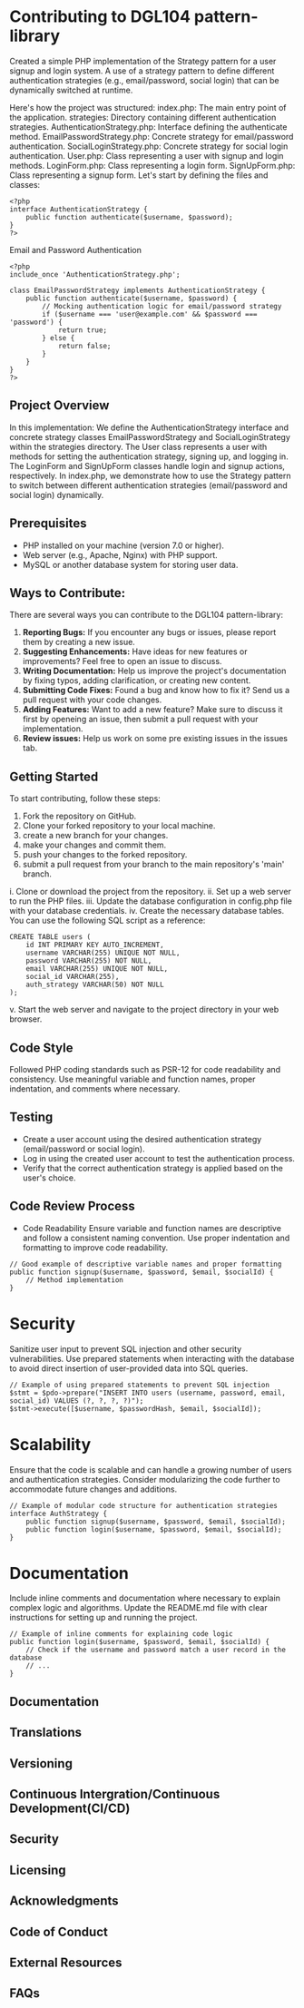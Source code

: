 # Contributing to DGL104 pattern-library
Created a simple PHP implementation of the Strategy pattern for a user signup and login system. A use of a strategy pattern to define different authentication strategies (e.g., email/password, social login) that can be dynamically switched at runtime.

Here's how the project was structured:
index.php: The main entry point of the application.
strategies: Directory containing different authentication strategies.
AuthenticationStrategy.php: Interface defining the authenticate method.
EmailPasswordStrategy.php: Concrete strategy for email/password authentication.
SocialLoginStrategy.php: Concrete strategy for social login authentication.
User.php: Class representing a user with signup and login methods.
LoginForm.php: Class representing a login form.
SignUpForm.php: Class representing a signup form.
Let's start by defining the files and classes:

```
<?php
interface AuthenticationStrategy {
    public function authenticate($username, $password);
}
?>
```

Email and Password Authentication

```
<?php
include_once 'AuthenticationStrategy.php';

class EmailPasswordStrategy implements AuthenticationStrategy {
    public function authenticate($username, $password) {
        // Mocking authentication logic for email/password strategy
        if ($username === 'user@example.com' && $password === 'password') {
            return true;
        } else {
            return false;
        }
    }
}
?>
```

## Project Overview  
In this implementation:
We define the AuthenticationStrategy interface and concrete strategy classes EmailPasswordStrategy and SocialLoginStrategy within the strategies directory.
The User class represents a user with methods for setting the authentication strategy, signing up, and logging in.
The LoginForm and SignUpForm classes handle login and signup actions, respectively.
In index.php, we demonstrate how to use the Strategy pattern to switch between different authentication strategies (email/password and social login) dynamically.

## Prerequisites  
* PHP installed on your machine (version 7.0 or higher).
* Web server (e.g., Apache, Nginx) with PHP support.
* MySQL or another database system for storing user data.

## Ways to Contribute:  
There are several ways you can contribute to the DGL104 pattern-library:  

1. **Reporting Bugs:** If you encounter any bugs or issues, please report them by creating a new issue.  
2. **Suggesting Enhancements:** Have ideas for new features or improvements? Feel free to open an issue to discuss.
3. **Writing Documentation:** Help us improve the project's documentation by fixing typos, adding clarification, or creating new content.
4. **Submitting Code Fixes:** Found a bug and know how to fix it? Send us a pull request with your code changes.
5. **Adding Features:** Want to add a new feature? Make sure to discuss it first by openeing an issue, then submit a pull request with your implementation.
6. **Review issues:** Help us work on some pre existing issues in the issues tab.

## Getting Started  
To start contributing, follow these steps:  
1. Fork the repository on GitHub.
2. Clone your forked repository to your local machine.
3. create a new branch for your changes.
4. make your changes and commit them.
5. push your changes to the forked repository.
6. submit a pull request from your branch to the main repository's 'main' branch.

i. Clone or download the project from the repository.
ii. Set up a web server to run the PHP files.
iii. Update the database configuration in config.php file with your database credentials.
iv. Create the necessary database tables. You can use the following SQL script as a reference:

```
CREATE TABLE users (
    id INT PRIMARY KEY AUTO_INCREMENT,
    username VARCHAR(255) UNIQUE NOT NULL,
    password VARCHAR(255) NOT NULL,
    email VARCHAR(255) UNIQUE NOT NULL,
    social_id VARCHAR(255),
    auth_strategy VARCHAR(50) NOT NULL
);
```
v. Start the web server and navigate to the project directory in your web browser.

## Code Style  
Followed PHP coding standards such as PSR-12 for code readability and consistency. Use meaningful variable and function names, proper indentation, and comments where necessary.

## Testing  
* Create a user account using the desired authentication strategy (email/password or social login).
* Log in using the created user account to test the authentication process.
* Verify that the correct authentication strategy is applied based on the user's choice.

## Code Review Process  
* Code Readability
Ensure variable and function names are descriptive and follow a consistent naming convention.
Use proper indentation and formatting to improve code readability.
```
// Good example of descriptive variable names and proper formatting
public function signup($username, $password, $email, $socialId) {
    // Method implementation
}
```
# Security
Sanitize user input to prevent SQL injection and other security vulnerabilities.
Use prepared statements when interacting with the database to avoid direct insertion of user-provided data into SQL queries.

```
// Example of using prepared statements to prevent SQL injection
$stmt = $pdo->prepare("INSERT INTO users (username, password, email, social_id) VALUES (?, ?, ?, ?)");
$stmt->execute([$username, $passwordHash, $email, $socialId]);
```

# Scalability
Ensure that the code is scalable and can handle a growing number of users and authentication strategies.
Consider modularizing the code further to accommodate future changes and additions.
```
// Example of modular code structure for authentication strategies
interface AuthStrategy {
    public function signup($username, $password, $email, $socialId);
    public function login($username, $password, $email, $socialId);
}
```

# Documentation
Include inline comments and documentation where necessary to explain complex logic and algorithms.
Update the README.md file with clear instructions for setting up and running the project.
```
// Example of inline comments for explaining code logic
public function login($username, $password, $email, $socialId) {
    // Check if the username and password match a user record in the database
    // ...
}
```
## Documentation  

## Translations  

## Versioning

## Continuous Intergration/Continuous Development(CI/CD)

## Security

## Licensing  

## Acknowledgments

## Code of Conduct 

## External Resources

## FAQs



